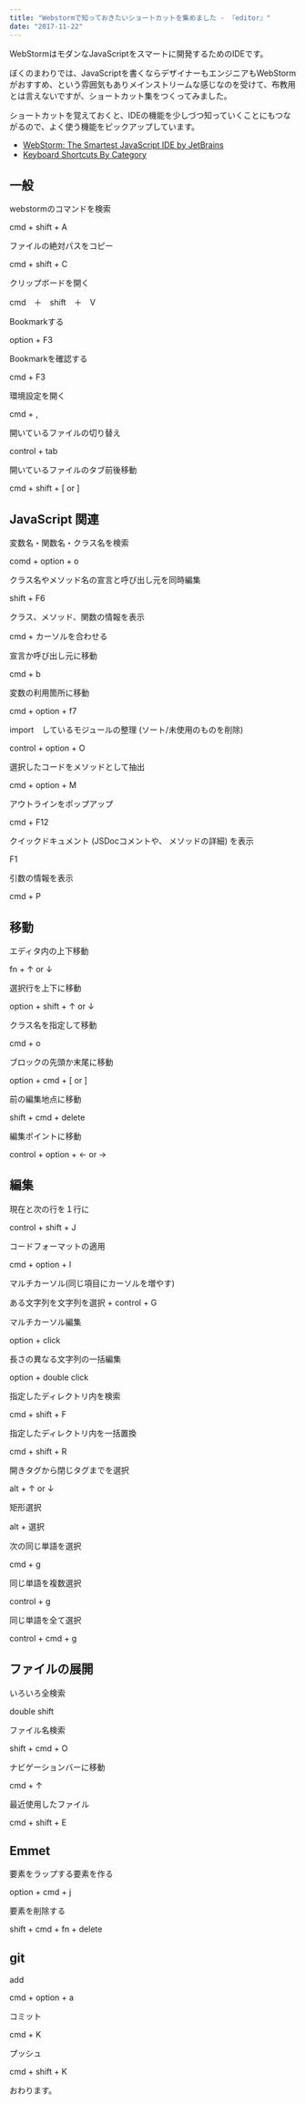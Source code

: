 ```yaml
---
title: "Webstormで知っておきたいショートカットを集めました - 『editor』"
date: "2017-11-22"
---
```


WebStormはモダンなJavaScriptをスマートに開発するためのIDEです。

ぼくのまわりでは、JavaScriptを書くならデザイナーもエンジニアもWebStormがおすすめ、という雰囲気もありメインストリームな感じなのを受けて、布教用とは言えないですが、ショートカット集をつくってみました。

ショートカットを覚えておくと、IDEの機能を少しづつ知っていくことにもつながるので、よく使う機能をピックアップしています。

- [WebStorm: The Smartest JavaScript IDE by JetBrains](https://www.jetbrains.com/webstorm/)
- [Keyboard Shortcuts By Category](https://www.jetbrains.com/help/webstorm/2016.2/keyboard-shortcuts-by-category.html)

## 一般

webstormのコマンドを検索

cmd + shift + A

ファイルの絶対パスをコピー

cmd + shift + C

クリップボードを開く

cmd　＋　shift　＋　V

Bookmarkする

option + F3

Bookmarkを確認する

cmd + F3

環境設定を開く

cmd + ,

開いているファイルの切り替え

control + tab

開いているファイルのタブ前後移動

cmd + shift + \[ or \]

## JavaScript 関連

変数名・関数名・クラス名を検索

comd + option + o

クラス名やメソッド名の宣言と呼び出し元を同時編集

shift + F6

クラス、メソッド、関数の情報を表示

cmd + カーソルを合わせる

宣言か呼び出し元に移動

cmd + b

変数の利用箇所に移動

cmd + option + f7

import　しているモジュールの整理 (ソート/未使用のものを削除)

control + option + O

選択したコードをメソッドとして抽出

cmd + option + M

アウトラインをポップアップ

cmd + F12

クイックドキュメント (JSDocコメントや、 メソッドの詳細) を表示

F1

引数の情報を表示

cmd + P

## 移動

エディタ内の上下移動

fn + ↑ or ↓

選択行を上下に移動

option + shift + ↑ or ↓

クラス名を指定して移動

cmd + o

ブロックの先頭か末尾に移動

option + cmd + \[ or \]

前の編集地点に移動

shift + cmd + delete

編集ポイントに移動

control + option + ← or →

## 編集

現在と次の行を１行に

control + shift + J

コードフォーマットの適用

cmd + option + l

マルチカーソル(同じ項目にカーソルを増やす)

ある文字列を文字列を選択 + control + G

マルチカーソル編集

option + click

長さの異なる文字列の一括編集

option + double click

指定したディレクトリ内を検索

cmd + shift + F

指定したディレクトリ内を一括置換

cmd + shift + R

開きタグから閉じタグまでを選択

alt + ↑ or ↓

矩形選択

alt + 選択

次の同じ単語を選択

cmd + g

同じ単語を複数選択

control + g

同じ単語を全て選択

control + cmd + g

## ファイルの展開

いろいろ全検索

double shift

ファイル名検索

shift + cmd + O

ナビゲーションバーに移動

cmd + ↑

最近使用したファイル

cmd + shift + E

## Emmet

要素をラップする要素を作る

option + cmd + j

要素を削除する

shift + cmd + fn + delete

## git

add

cmd + option + a

コミット

cmd + K

プッシュ

cmd + shift + K

おわります。
